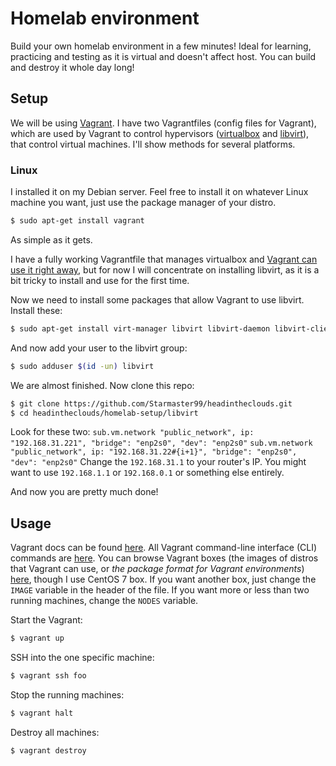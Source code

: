 # Homelab environment
Build your own homelab environment in a few minutes! Ideal for learning, practicing and testing as it is virtual and doesn't affect host. You can build and destroy it whole day long!

## Setup
We will be using [Vagrant](https://vagrantup.com/). I have two Vagrantfiles (config files for Vagrant), which are used by Vagrant to control hypervisors ([virtualbox](https://www.virtualbox.org/) and [libvirt](https://en.wikipedia.org/wiki/Libvirt)), that control virtual machines. I'll show methods for several platforms.

### Linux

I installed it on my Debian server. Feel free to install it on whatever Linux machine you want, just use the package manager of your distro.

```bash
$ sudo apt-get install vagrant
```
As simple as it gets.

I have a fully working Vagrantfile that manages virtualbox and [Vagrant can use it right away](#usage), but for now I will concentrate on installing libvirt, as it is a bit tricky to install and use for the first time.

Now we need to install some packages that allow Vagrant to use libvirt. Install these:

```bash
$ sudo apt-get install virt-manager libvirt libvirt-daemon libvirt-clients python3-libvirt vagrant-libvirt
```

And now add your user to the libvirt group:

```bash
$ sudo adduser $(id -un) libvirt
```

We are almost finished. Now clone this repo:

```bash
$ git clone https://github.com/Starmaster99/headintheclouds.git
$ cd headintheclouds/homelab-setup/libvirt
```

Look for these two:
`sub.vm.network "public_network", ip: "192.168.31.221", "bridge": "enp2s0", "dev": "enp2s0"`
`sub.vm.network "public_network", ip: "192.168.31.22#{i+1}", "bridge": "enp2s0", "dev": "enp2s0"`
Change the `192.168.31.1` to your router's IP. You might want to use `192.168.1.1` or `192.168.0.1` or something else entirely.

And now you are pretty much done!

## Usage

Vagrant docs can be found [here](https://www.vagrantup.com/docs). All Vagrant command-line interface (CLI) commands are [here](https://www.vagrantup.com/docs/cli). You can browse Vagrant boxes (the images of distros that Vagrant can use, or *the package format for Vagrant environments*) [here](https://app.vagrantup.com/boxes/search), though I use CentOS 7 box. 
If you want another box, just change the `IMAGE` variable in the header of the file.
If you want more or less than two running machines, change the `NODES` variable.

Start the Vagrant:
```bash
$ vagrant up
```
SSH into the one specific machine:
```bash
$ vagrant ssh foo
```
Stop the running machines:
```bash
$ vagrant halt
```
Destroy all machines:
```bash
$ vagrant destroy
```
